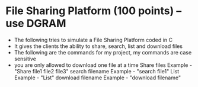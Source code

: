 # File Sharing Platform (100 points) – use DGRAM

- The following tries to simulate a File Sharing Platform coded in C
- It gives the clients the ability to share, search, list and download files
- The following are the commands for my project, my commands are case sensitive 
- you are only allowed to download one file at a time
Share files
	Example - "Share file1 file2 file3"
search filename
	Example - "search file1"
List
	Example - "List"
download filename
	Example - "download filename"
